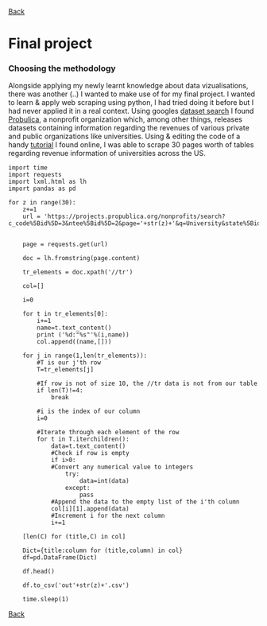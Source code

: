 [Back](https://portfolio.jakobs.dev)
# Final project
### Choosing the methodology
Alongside applying my newly learnt knowledge about data vizualisations, there was another (..) I wanted to make use of for my final project. I wanted to learn & apply web scraping using python, I had tried doing it before but I had never applied it in a real context. Using googles [dataset search](https://toolbox.google.com/datasetsearch) I found [Probulica](https://www.propublica.org/), a nonprofit organization which, among other things, releases datasets containing information regarding the revenues of various private and public organizations like universities. Using & editing the code of a handy [tutorial](https://towardsdatascience.com/web-scraping-html-tables-with-python-c9baba21059) I found online, I was able to scrape 30 pages worth of tables regarding revenue information of universities across the US. 

```
import time
import requests
import lxml.html as lh
import pandas as pd

for z in range(30):
    z+=1
    url = 'https://projects.propublica.org/nonprofits/search?c_code%5Bid%5D=3&ntee%5Bid%5D=2&page='+str(z)+'&q=University&state%5Bid%5D='


    page = requests.get(url)

    doc = lh.fromstring(page.content)

    tr_elements = doc.xpath('//tr')

    col=[]
    
    i=0

    for t in tr_elements[0]:
        i+=1
        name=t.text_content()
        print ('%d:"%s"'%(i,name))
        col.append((name,[]))

    for j in range(1,len(tr_elements)):
        #T is our j'th row
        T=tr_elements[j]

        #If row is not of size 10, the //tr data is not from our table 
        if len(T)!=4:
            break

        #i is the index of our column
        i=0

        #Iterate through each element of the row
        for t in T.iterchildren():
            data=t.text_content() 
            #Check if row is empty
            if i>0:
            #Convert any numerical value to integers
                try:
                    data=int(data)
                except:
                    pass
            #Append the data to the empty list of the i'th column
            col[i][1].append(data)
            #Increment i for the next column
            i+=1

    [len(C) for (title,C) in col]

    Dict={title:column for (title,column) in col}
    df=pd.DataFrame(Dict)

    df.head()

    df.to_csv('out'+str(z)+'.csv')
    
    time.sleep(1)

```

[Back](https://portfolio.jakobs.dev)
